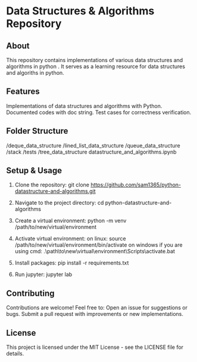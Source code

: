# Data Structures & Algorithms Repository

## About
This repository contains implementations of various data structures and algorithms in python . It serves as a learning resource for data structures and algoriths in python.

## Features
Implementations of data structures and algorithms with Python.
Documented codes with doc string.
Test cases for correctness verification.

## Folder Structure
  /deque_data_structure
  /lined_list_data_structure
  /queue_data_structure
  /stack
  /tests
  /tree_data_structure
  datastructure_and_algorithms.ipynb

## Setup & Usage

1. Clone the repository:
git clone https://github.com/sam1365/python-datastructure-and-algorithms.git

2. Navigate to the project directory:
cd python-datastructure-and-algorithms

3. Create a virtual environment:
python -m venv /path/to/new/virtual/environment

4. Activate virtual environment:
    on linux: source /path/to/new/virtual/environment/bin/activate
    on windows if you are using cmd:  .\path\to\new\virtual\environment\Scripts\activate.bat
5. Install packages:
  pip install -r requirements.txt

6. Run jupyter:
  jupyter lab


## Contributing
Contributions are welcome! Feel free to:
Open an issue for suggestions or bugs.
Submit a pull request with improvements or new implementations.

## License
This project is licensed under the MIT License - see the LICENSE file for details.
